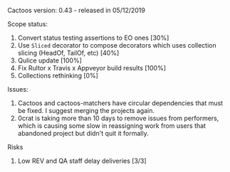 Cactoos version: 0.43 - released in 05/12/2019

Scope status:

1. Convert status testing assertions to EO ones [30%]
1. Use `Sliced` decorator to compose decorators which uses collection slicing (HeadOf, TailOf, etc) [40%]
1. Qulice update [100%] 
1.  Fix Rultor x Travis x Appveyor build results [100%]
1. Collections rethinking [0%]

Issues:

1. Cactoos and cactoos-matchers have circular dependencies that must be fixed. I suggest merging the projects again.
1. 0crat is taking more than 10 days to remove issues from performers, which is causing some slow in reassigning work from users that abandoned project but didn't quit it formally. 

Risks
1. Low REV and QA staff delay deliveries [3/3]
